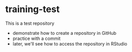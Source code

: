 # training-test
This is a test repository

- demonstrate how to create a repository in GitHub
- practice with a commit
- later, we'll see how to access the repository in RStudio
